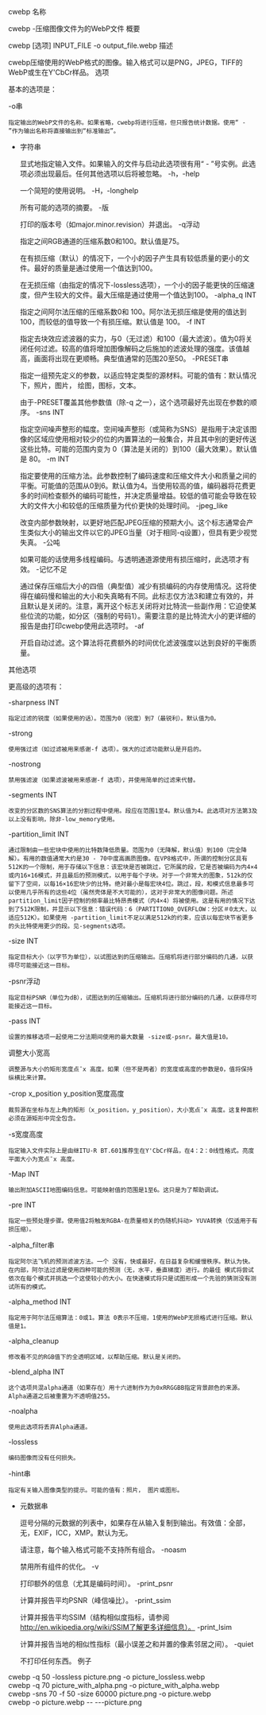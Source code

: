 cwebp
名称

cwebp -压缩图像文件为的WebP文件
概要

cwebp [选项] INPUT_FILE -o output_file.webp
描述

cwebp压缩使用的WebP格式的图像。输入格式可以是PNG，JPEG，TIFF的WebP或生在Y'CbCr样品。
选项

基本的选项是：

-o串

    指定输出的WebP文件的名称。如果省略，cwebp将进行压缩，但只报告统计数据。使用“ - ”作为输出名称将直接输出到“标准输出”。
- 字符串

    显式地指定输入文件。如果输入的文件与启动此选项很有用“ - ”号实例。此选项必须出现最后。任何其他选项以后将被忽略。
-h，-help

    一个简短的使用说明。
-H，-longhelp

    所有可能的选项的摘要。
-版

    打印的版本号（如major.minor.revision）并退出。
-q浮动

    指定之间RGB通道的压缩系数0和100。默认值是75。

    在有损压缩（默认）的情况下，一个小的因子产生具有较低质量的更小的文件。最好的质量是通过使用一个值达到100。

    在无损压缩（由指定的情况下-lossless选项），一个小的因子能更快的压缩速度，但产生较大的文件。最大压缩是通过使用一个值达到100。
-alpha_q INT

    指定之间阿尔法压缩的压缩系数0和 100。阿尔法无损压缩是使用的值达到100，而较低的值导致一个有损压缩。默认值是 100。
-f INT

    指定去块效应滤波器的实力，与0（无过滤）和100（最大滤波）。值为0将关闭任何过滤。较高的值将增加图像解码之后施加的滤波处理的强度。该值越高，画面将出现在更顺畅。典型值通常的范围20至50。
-PRESET串

    指定一组预先定义的参数，以适应特定类型的源材料。可能的值有：默认情况下，照片，图片， 绘图，图标，文本。

    由于-PRESET覆盖其他参数值（除-q 之一），这个选项最好先出现在参数的顺序。
-sns INT

    指定空间噪声整形的幅度。空间噪声整形（或简称为SNS）是指用于决定该图像的区域应使用相对较少的位的内置算法的一般集合，并且其中别的更好传送这些比特。可能的范围内变为 0（算法是关闭的）到100（最大效果）。默认值是 80。
-m INT

    指定要使用的压缩方法。此参数控制了编码速度和压缩文件大小和质量之间的平衡。可能值的范围从0到6。默认值为4。当使用较高的值，编码器将花费更多的时间检查额外的编码可能性，并决定质量增益。较低的值可能会导致在较大的文件大小和较低的压缩质量为代价更快的处理时间。
-jpeg_like

    改变内部参数映射，以更好地匹配JPEG压缩的预期大小。这个标志通常会产生类似大小的输出文件以它的JPEG当量（对于相同-q设置），但具有更少视觉失真。
-公吨

    如果可能的话使用多线程编码。与透明通道源使用有损压缩时，此选项才有效。
-记忆不足

    通过保存压缩后大小的四倍（典型值）减少有损编码的内存使用情况。这将使得在编码慢和输出的大小和失真略有不同。此标志仅方法3和建立有效的，并且默认是关闭的。注意，离开这个标志关闭将对比特流一些副作用：它迫使某些位流的功能，如分区（强制的号码1）。需要注意的是比特流大小的更详细的报告是由打印cwebp使用此选项时。
-af

    开启自动过滤。这个算法将花费额外的时间优化滤波强度以达到良好的平衡质量。

其他选项

更高级的选项有：

-sharpness INT

    指定过滤的锐度（如果使用的话）。范围为0（锐度）到7（最锐利）。默认值为0。
-strong

    使用强过滤（如过滤被用来感谢-f 选项）。强大的过滤功能默认是开启的。
-nostrong

    禁用强滤波（如果滤波被用来感谢-f 选项），并使用简单的过滤来代替。
-segments INT

    改变的分区数的SNS算法的分割过程中使用。段应在范围1至4。默认值为4。此选项对方法第3及以上没有影响，除非-low_memory使用。
-partition_limit INT

    通过限制由一些宏块中使用的比特数降低质量。范围为0（无降解，默认值）到100（完全降解）。有用的数值通常大约是30 - 70中度高画质图像。在VP8格式中，所谓的控制分区具有512K的一个限制，用于存储以下信息：该宏块是否被跳过，它所属的段，它是否被编码为内4×4或内16×16模式，并且最后的预测模式，以用于每个子块。对于一个非常大的图象，512k的仅留下了空间，以每16×16宏块少的比特。绝对最小是每宏块4位。跳过，段，和模式信息最多可以使用几乎所有的这些4位（虽然壳体是不大可能的），这对于非常大的图像问题。所述partition_limit因子控制的频率最比特昂贵模式（内4×4）将被使用。这是有用的情况下达到了512K限制，并显示以下信息：错误代码：6（PARTITION0_OVERFLOW：分区＃0太大，以适应512K）。如果使用 -partition_limit不足以满足512k的约束，应该以每宏块节省更多的头比特使用更少的段。见-segments选项。
-size INT

    指定目标大小（以字节为单位），以试图达到的压缩输出。压缩机将进行部分编码的几通，以获得尽可能接近这一目标。
-psnr浮动

    指定目标PSNR（单位为dB），试图达到的压缩输出。压缩机将进行部分编码的几通，以获得尽可能接近这一目标。
-pass INT

    设置的推移选项一起使用二分法期间使用的最大数量 -size或-psnr。最大值是10。
调整大小宽高

    调整源与大小的矩形宽度点¯x 高度。如果（但不是两者）的宽度或高度的参数是0，值将保持纵横比来计算。
-crop x_position y_position宽度高度

    裁剪源在坐标与左上角的矩形（x_position，y_position），大小宽点¯x 高度。这复种面积必须在源矩形中完全包含。
-s宽度高度

    指定输入文件实际上是由继ITU-R BT.601推荐生在Y'CbCr样品，在4：2：0线性格式。亮度平面大小为宽点¯x 高度。
-Map INT

    输出附加ASCII地图编码信息。可能映射值的范围是1至6。这只是为了帮助调试。
-pre INT

    指定一些预处理步骤。使用值2将触发RGBA-在质量相关的伪随机抖动> YUVA转换（仅适用于有损压缩）。
-alpha_filter串

    指定阿尔法飞机的预测滤波方法。一个 没有，快或最好，在日益复杂和缓慢秩序。默认为快。在内部，阿尔法过滤是使用四种可能的预测（无，水平，垂直梯度）进行。的最佳 模式将尝试依次在每个模式并挑选一个这使较小的大小。在快速模式将只是试图形成一个先验的猜测没有测试所有的模式。
-alpha_method INT

    指定用于阿尔法压缩算法：0或1。算法 0表示不压缩，1使用的WebP无损格式进行压缩。默认值是1。
-alpha_cleanup

    修改看不见的RGB值下的全透明区域，以帮助压缩。默认是关闭的。
-blend_alpha INT

    这个选项共混alpha通道（如果存在）用十六进制作为为0xRRGGBB指定背景颜色的来源。Alpha通道之后被重置为不透明值255。
-noalpha

    使用此选项将丢弃Alpha通道。
-lossless

    编码图像而没有任何损失。
-hint串

    指定有关输入图像类型的提示。可能的值有：照片， 图片或图形。
- 元数据串

    逗号分隔的元数据的列表中，如果存在从输入复制到输出。有效值：全部，无，EXIF，ICC，XMP。默认为无。

    请注意，每个输入格式可能不支持所有组合。
-noasm

    禁用所有组件的优化。
-v

    打印额外的信息（尤其是编码时间）。
-print_psnr

    计算并报告平均PSNR（峰信噪比）。
-print_ssim

    计算并报告平均SSIM（结构相似度指标，请参阅 http://en.wikipedia.org/wiki/SSIM了解更多详细信息）。
-print_lsim

    计算并报告当地的相似性指标（最小误差之和并置的像素邻居之间）。
-quiet

    不打印任何东西。
例子

cwebp -q 50 -lossless picture.png -o picture_lossless.webp<br>
cwebp -q 70 picture_with_alpha.png -o picture_with_alpha.webp<br>
cwebp -sns 70 -f 50 -size 60000 picture.png -o picture.webp<br>
cwebp -o picture.webp -- ---picture.png


